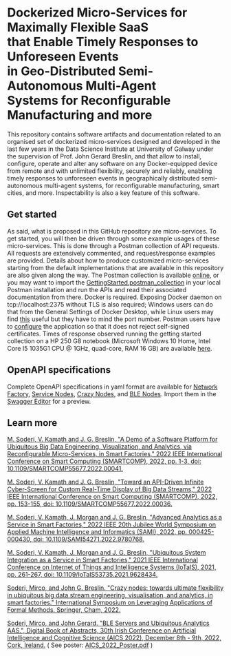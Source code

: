 # Dockerized Micro-Services for Maximally Flexible SaaS <br/> that Enable Timely Responses to Unforeseen Events <br/> in Geo-Distributed Semi-Autonomous Multi-Agent <br/> Systems for Reconfigurable Manufacturing and more
 
This repository contains software artifacts and documentation related to an organised set of dockerized micro-services designed and developed in the last few years in the Data Science Institute at University of Galway under the supervision of Prof. John Gerard Breslin, and that allow to install, configure, operate and alter any software on any Docker-equipped device from remote and with unlimited flexibility, securely and reliably, enabling timely responses to unforeseen events in geographically distributed semi-autonomous multi-agent systems, for reconfigurable manufacturing, smart cities, and more. Inspectability is also a key feature of this software.

## Get started

As said, what is proposed in this GitHub repository are micro-services. To get started, you will then be driven through some example usages of these micro-services. This is done through a Postman collection of API requests. All requests are extensively commented, and request/response examples are provided. Details about how to produce customized micro-services starting from the default implementations that are available in this repository are also given along the way. The Postman collection is available [online](https://documenter.getpostman.com/view/16531967/2s8ZDbUfCC), or you may want to import the [GettingStarted.postman_collection](https://github.com/mircosoderi/State-of-the-art-Artifacts-for-Big-Data-Engineering-and-Analytics-as-a-Service/blob/main/GettingStarted.postman_collection) in your local Postman installation and run the APIs and read their associated documentation from there. Docker is required. Exposing Docker daemon on tcp://localhost:2375 without TLS is also required; Windows users can do that from the General Settings of Docker Desktop, while Linux users may find [this](https://stackoverflow.com/questions/52838808/how-to-enable-expose-daemon-on-tcp-localhost2375-without-tls-on-mac) useful but they have to mind the port number. Postman users have to [configure](https://blog.postman.com/using-self-signed-certificates-with-postman/) the application so that it does not reject self-signed certificates. Times of response observed running the getting started collection on a HP 250 G8 notebook (Microsoft Windows 10 Home, Intel Core I5 1035G1 CPU @ 1GHz, quad-core, RAM 16 GB) are available [here](https://github.com/mircosoderi/State-of-the-art-Artifacts-for-Big-Data-Engineering-and-Analytics-as-a-Service/blob/main/GettingStarted.xlsx).

## OpenAPI specifications

Complete OpenAPI specifications in yaml format are available for [Network Factory](https://github.com/mircosoderi/State-of-the-art-Artifacts-for-Big-Data-Engineering-and-Analytics-as-a-Service/blob/main/apidoc-networkfactory.yaml), [Service Nodes](https://github.com/mircosoderi/State-of-the-art-Artifacts-for-Big-Data-Engineering-and-Analytics-as-a-Service/blob/main/apidoc-servicenode.yaml), [Crazy Nodes](https://github.com/mircosoderi/State-of-the-art-Artifacts-for-Big-Data-Engineering-and-Analytics-as-a-Service/blob/main/apidoc-crazynode.yaml), and [BLE Nodes](https://github.com/mircosoderi/State-of-the-art-Artifacts-for-Big-Data-Engineering-and-Analytics-as-a-Service/blob/main/apidoc-blenode.yaml). Import them in the [Swagger Editor](https://editor.swagger.io/) for a preview.

 
## Learn more

[M. Soderi, V. Kamath and J. G. Breslin, "A Demo of a Software Platform for Ubiquitous Big Data Engineering, Visualization, and Analytics, via Reconfigurable Micro-Services, in Smart Factories," 2022 IEEE International Conference on Smart Computing (SMARTCOMP), 2022, pp. 1-3, doi: 10.1109/SMARTCOMP55677.2022.00041.](https://ieeexplore.ieee.org/abstract/document/9821056?casa_token=uRQH9MUeL0gAAAAA:CejSwY8ZaQ261we__UA3FK14_WfMSfJllAX8AzQwB6zfcmAiklJyoSBbWxowDtsjL6cm1zEa8f_O)

[M. Soderi, V. Kamath and J. G. Breslin, "Toward an API-Driven Infinite Cyber-Screen for Custom Real-Time Display of Big Data Streams," 2022 IEEE International Conference on Smart Computing (SMARTCOMP), 2022, pp. 153-155, doi: 10.1109/SMARTCOMP55677.2022.00036.](https://ieeexplore.ieee.org/abstract/document/9821037/?casa_token=_9s9gGQtC3YAAAAA:TnTNoiTLl9CF4LlGDVHi1PGStuop8mob3kdMpiUDcvbMwHQl27Oc9hqwN9jlr_tQJ3TvPSYBBohJ)

[M. Soderi, V. Kamath, J. Morgan and J. G. Breslin, "Advanced Analytics as a Service in Smart Factories," 2022 IEEE 20th Jubilee World Symposium on Applied Machine Intelligence and Informatics (SAMI), 2022, pp. 000425-000430, doi: 10.1109/SAMI54271.2022.9780768.](https://ieeexplore.ieee.org/abstract/document/9780768/)

[M. Soderi, V. Kamath, J. Morgan and J. G. Breslin, "Ubiquitous System Integration as a Service in Smart Factories," 2021 IEEE International Conference on Internet of Things and Intelligence Systems (IoTaIS), 2021, pp. 261-267, doi: 10.1109/IoTaIS53735.2021.9628434.](https://ieeexplore.ieee.org/abstract/document/9628434/)

[Soderi, Mirco, and John G. Breslin. "Crazy nodes: towards ultimate flexibility in ubiquitous big data stream engineering, visualisation, and analytics, in smart factories." International Symposium on Leveraging Applications of Formal Methods. Springer, Cham, 2022.](https://link.springer.com/chapter/10.1007/978-3-031-19762-8_18)

[Soderi, Mirco, and John Gerard. "BLE Servers and Ubiquitous Analytics AAS.", Digital Book of Abstracts, 30th Irish Conference on Artificial Intelligence and Cognitive Science (AICS 2022), December 8th - 9th, 2022, Cork, Ireland.](https://aics2022.mtu.ie/static/assets/files/AICS2022_Digital_Book_of_Abstracts.pdf#page=75) ( See poster: [AICS_2022_Poster.pdf](https://github.com/mircosoderi/State-of-the-art-Artifacts-for-Big-Data-Engineering-and-Analytics-as-a-Service/blob/main/AICS_2022_Poster.pdf) )